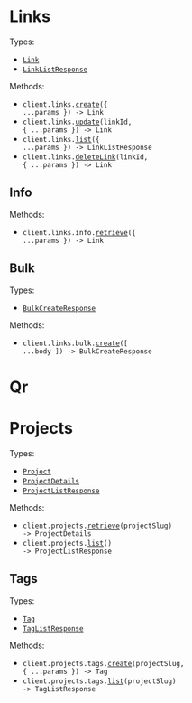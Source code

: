 # Links

Types:

- <code><a href="./src/resources/links/links.ts">Link</a></code>
- <code><a href="./src/resources/links/links.ts">LinkListResponse</a></code>

Methods:

- <code title="post /links">client.links.<a href="./src/resources/links/links.ts">create</a>({ ...params }) -> Link</code>
- <code title="put /links/{linkId}">client.links.<a href="./src/resources/links/links.ts">update</a>(linkId, { ...params }) -> Link</code>
- <code title="get /links">client.links.<a href="./src/resources/links/links.ts">list</a>({ ...params }) -> LinkListResponse</code>
- <code title="delete /links/{linkId}">client.links.<a href="./src/resources/links/links.ts">deleteLink</a>(linkId, { ...params }) -> Link</code>

## Info

Methods:

- <code title="get /links/info">client.links.info.<a href="./src/resources/links/info.ts">retrieve</a>({ ...params }) -> Link</code>

## Bulk

Types:

- <code><a href="./src/resources/links/bulk.ts">BulkCreateResponse</a></code>

Methods:

- <code title="post /links/bulk">client.links.bulk.<a href="./src/resources/links/bulk.ts">create</a>([ ...body ]) -> BulkCreateResponse</code>

# Qr

# Projects

Types:

- <code><a href="./src/resources/projects/projects.ts">Project</a></code>
- <code><a href="./src/resources/projects/projects.ts">ProjectDetails</a></code>
- <code><a href="./src/resources/projects/projects.ts">ProjectListResponse</a></code>

Methods:

- <code title="get /projects/{projectSlug}">client.projects.<a href="./src/resources/projects/projects.ts">retrieve</a>(projectSlug) -> ProjectDetails</code>
- <code title="get /projects">client.projects.<a href="./src/resources/projects/projects.ts">list</a>() -> ProjectListResponse</code>

## Tags

Types:

- <code><a href="./src/resources/projects/tags.ts">Tag</a></code>
- <code><a href="./src/resources/projects/tags.ts">TagListResponse</a></code>

Methods:

- <code title="post /projects/{projectSlug}/tags">client.projects.tags.<a href="./src/resources/projects/tags.ts">create</a>(projectSlug, { ...params }) -> Tag</code>
- <code title="get /projects/{projectSlug}/tags">client.projects.tags.<a href="./src/resources/projects/tags.ts">list</a>(projectSlug) -> TagListResponse</code>
